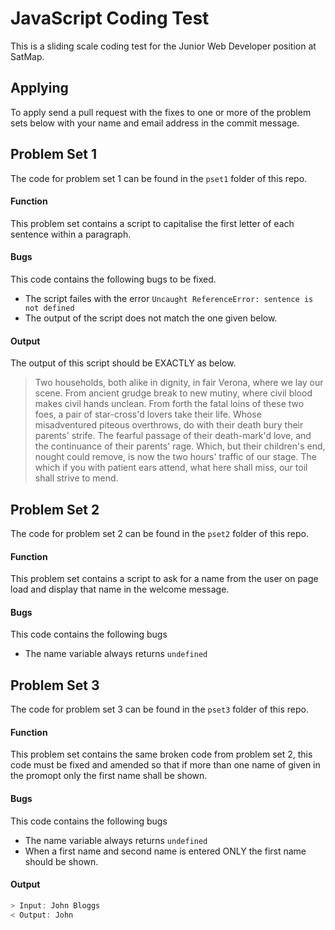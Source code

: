 # JavaScript Coding Test

This is a sliding scale coding test for the Junior Web Developer position at SatMap.

## Applying

To apply send a pull request with the fixes to one or more of the problem sets below with your name and email address in the commit message.

## Problem Set 1
The code for problem set 1 can be found in the ``pset1`` folder of this repo.

#### Function
This problem set contains a script to capitalise the first letter of each sentence within a paragraph.

#### Bugs
This code contains the following bugs to be fixed.
- The script failes with the error
```Uncaught ReferenceError: sentence is not defined```
- The output of the script does not match the one given below.

#### Output
The output of this script should be EXACTLY as below.

> Two households, both alike in dignity, in fair Verona, where we lay our scene. From ancient grudge break to new mutiny, where civil blood makes civil hands unclean. From forth the fatal loins of these two foes, a pair of star-cross'd lovers take their life. Whose misadventured piteous overthrows, do with their death bury their parents' strife. The fearful passage of their death-mark'd love, and the continuance of their parents' rage. Which, but their children's end, nought could remove, is now the two hours' traffic of our stage. The which if you with patient ears attend, what here shall miss, our toil shall strive to mend.

## Problem Set 2
The code for problem set 2 can be found in the ``pset2`` folder of this repo.

#### Function
This problem set contains a script to ask for a name from the user on page load and display that name in the welcome message.

#### Bugs
This code contains the following bugs
- The name variable always returns ``undefined``

## Problem Set 3
The code for problem set 3 can be found in the ``pset3`` folder of this repo.

#### Function
This problem set contains the same broken code from problem set 2, this code must be fixed and amended so that if more than one name of given in the promopt only the first name shall be shown.

#### Bugs
This code contains the following bugs
- The name variable always returns ``undefined``
- When a first name and second name is entered ONLY the first name should be shown.

#### Output

```js
> Input: John Bloggs
< Output: John
```